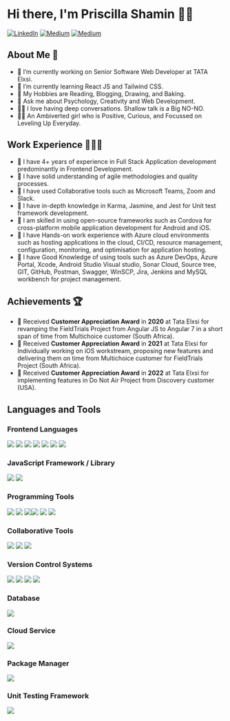 # Hi there, I'm Priscilla Shamin 👋🏼

[![LinkedIn](https://img.shields.io/badge/LinkedIn-blue?style=plastic&logo=linkedin&labelColor=blue)](https://www.linkedin.com/in/r-priscilla-shamin-918664bb/)    [![Medium](https://img.shields.io/badge/Medium-black?style=plastic&logo=medium&labelColor=black)](https://medium.com/@priscillashamin/)  [![Medium](https://img.shields.io/badge/Gmail-white?style=plastic&logo=gmail&labelColor=white)](mailto:priscillashamin12@gmail.com)

## About Me 🙂
- 🔭 I’m currently working on Senior Software Web Developer at TATA Elxsi.
- 🌱 I’m currently learning React JS and Tailwind CSS.
- 🎨 My Hobbies are Reading, Blogging, Drawing, and Baking.
- 💬 Ask me about Psychology, Creativity and Web Development.
- 🫶🏻 I love having deep conversations. Shallow talk is a Big NO-NO.
- 💃🏻 An Ambiverted girl who is Positive, Curious, and Focussed on Leveling Up Everyday.

## Work Experience 👩🏻‍💻
- 🔹 I have 4+ years of experience in Full Stack Application development predominantly in Frontend Development.
- 🔸 I have solid understanding of agile methodologies and quality processes. 
- 🔹 I have used Collaborative tools such as Microsoft Teams, Zoom and Slack.
- 🔸 I have in-depth knowledge in Karma, Jasmine, and Jest for Unit test framework development. 
- 🔹 I am skilled in using open-source frameworks such as Cordova for cross-platform mobile application development for Android and iOS.
- 🔸 I have Hands-on work experience with Azure cloud environments such as hosting applications in the cloud, CI/CD, resource management, configuration, monitoring, and optimisation for application hosting.
- 🔹 I have Good Knowledge of using tools such as Azure DevOps, Azure Portal, Xcode, Android Studio Visual studio, Sonar Cloud, Source tree, GIT, GitHub, Postman, Swagger, WinSCP, Jira, Jenkins and MySQL workbench for project management.

## Achievements 🏆
- 🥇 Received **Customer Appreciation Award** in **2020** at Tata Elxsi for revamping the FieldTrials Project from Angular JS to Angular 7 in a short span of time from Multichoice customer (South Africa).
- 🥈 Received **Customer Appreciation Award** in **2021** at Tata Elxsi for Individually working on iOS workstream, proposing new features and delivering them on time from Multichoice customer for FieldTrials Project (South Africa).
- 🥉 Received **Customer Appreciation Award** in **2022** at Tata Elxsi for implementing features in Do Not Air Project from Discovery customer (USA).

## Languages and Tools 
### Frontend Languages
![](https://img.icons8.com/color/48/null/html-5--v1.png) ![](https://img.icons8.com/color/48/null/css3.png)
![](https://img.icons8.com/color/48/null/javascript--v1.png) ![](https://img.icons8.com/color/48/null/typescript.png)
![](https://img.icons8.com/color/48/null/sass-avatar.png) ![](https://img.icons8.com/color/48/null/bootstrap.png)
![](https://img.icons8.com/fluency/48/null/tailwind_css.png)

### JavaScript Framework / Library
![](https://img.icons8.com/color/48/null/angularjs.png) ![](https://img.icons8.com/plasticine/48/null/react.png)

### Programming Tools
![](https://img.icons8.com/color/48/null/visual-studio--v2.png) ![](https://img.icons8.com/color/48/null/xcode.png)
![](https://img.icons8.com/color/48/null/android-studio--v3.png)![](https://img.icons8.com/color/48/null/cloud-function.png) ![](https://img.icons8.com/external-tal-revivo-color-tal-revivo/44/null/external-postman-is-the-only-complete-api-development-environment-logo-color-tal-revivo.png)
![](https://img.icons8.com/fluency/48/null/node-js.png)

### Collaborative Tools
![](https://img.icons8.com/fluency/48/null/microsoft-teams-2019.png) ![](https://img.icons8.com/3d-fluency/48/null/zoom.png) ![](https://img.icons8.com/color/48/null/slack-new.png)

### Version Control Systems
![](https://img.icons8.com/color/48/000000/git.png) ![](https://img.icons8.com/3d-fluency/48/null/github.png)
![](https://img.icons8.com/color/48/null/jenkins.png) ![](https://img.icons8.com/color/48/null/jira.png) 

### Database
![](https://img.icons8.com/color/48/null/mysql-logo.png)

### Cloud Service
![](https://img.icons8.com/color/48/null/azure-1.png)

### Package Manager
![](https://img.icons8.com/color/48/null/npm.png)

### Unit Testing Framework
![](https://img.icons8.com/external-tal-revivo-shadow-tal-revivo/48/null/external-jest-can-collect-code-coverage-information-from-entire-projects-logo-shadow-tal-revivo.png) 
